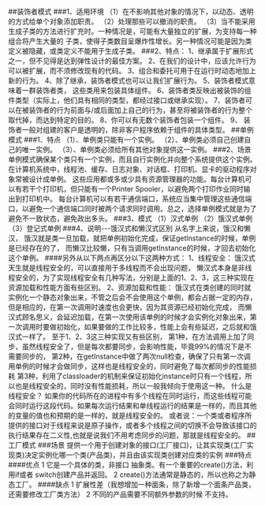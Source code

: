 ##装饰者模式
###1、适用环境
    （1）在不影响其他对象的情况下，以动态、透明的方式给单个对象添加职责。
    （2）处理那些可以撤消的职责。
    （3）当不能采用生成子类的方法进行扩充时。一种情况是，可能有大量独立的扩展，为支持每一种组合将产生大量的 子类，使得子类数目呈爆炸性增长。另一种情况可能是因为类定义被隐藏，或类定义不能用于生成子类。
###2、特点：
    1、继承属于扩展形式之一，但不见得是达到弹性设计的最佳方案。
    2、在我们的设计中，应该允许行为可以被扩展，而不须修改现有的代码。
    3、组合和委托可用于在运行时动态地加上新的行为。
    4、除了继承，装饰者模式也可以让我们扩展行为。
    5、装饰者模式意味着一群装饰者类， 这些类用来包装具体组件。
    6、装饰者类反映出被装饰的组件类型（实际上，他们具有相同的类型，都经过接口或继承实现）。
    7、装饰者可以在被装饰者的行为前面与/或后面加上自己的行为，甚至将被装饰者的行为整个取代掉，而达到特定的目的。
    8、你可以有无数个装饰者包装一个组件。
    9、 装饰者一般对组建的客户是透明的，除非客户程序依赖于组件的具体类型。
##单例模式
###1、特点
    （1）、单例类只能有一个实例。
    （2）、单例类必须自己创建自己的唯一实例。
    （3）、单例类必须给所有其他对象提供这一实例。
###2、场景
    单例模式确保某个类只有一个实例，而且自行实例化并向整个系统提供这个实例。
    在计算机系统中，线程池、缓存、日志对象、对话框、打印机、显卡的驱动程序对象常被设计成单例。
    这些应用都或多或少具有资源管理器的功能。每台计算机可以有若干个打印机，但只能有一个Printer Spooler，以避免两个打印作业同时输出到打印机中。
    每台计算机可以有若干通信端口，系统应当集中管理这些通信端口，以避免一个通信端口同时被两个请求同时调用。总之，选择单例模式就是为了避免不一致状态，避免政出多头。
###3、模式
    （1）汉式单例
    （2）饿汉式单例
    （3）登记式单例
###4、说明---饿汉式和懒汉式区别
    从名字上来说，饿汉和懒汉，
    饿汉就是类一旦加载，就把单例初始化完成，保证getInstance的时候，单例是已经存在的了，
    而懒汉比较懒，只有当调用getInstance的时候，才回去初始化这个单例。
####另外从以下两点再区分以下这两种方式：
    1、线程安全：
        饿汉式天生就是线程安全的，可以直接用于多线程而不会出现问题，
        懒汉式本身是非线程安全的，为了实现线程安全有几种写法，分别是上面的1、2、3，这三种实现在资源加载和性能方面有些区别。
    2、资源加载和性能：
        饿汉式在类创建的同时就实例化一个静态对象出来，不管之后会不会使用这个单例，都会占据一定的内存，但是相应的，在第一次调用时速度也会更快，因为其资源已经初始化完成，
        而懒汉式顾名思义，会延迟加载，在第一次使用该单例的时候才会实例化对象出来，第一次调用时要做初始化，如果要做的工作比较多，性能上会有些延迟，之后就和饿汉式一样了。
    至于1、2、3这三种实现又有些区别，
        第1种，在方法调用上加了同步，虽然线程安全了，但是每次都要同步，会影响性能，毕竟99%的情况下是不需要同步的，
        第2种，在getInstance中做了两次null检查，确保了只有第一次调用单例的时候才会做同步，这样也是线程安全的，同时避免了每次都同步的性能损耗
        第3种，利用了classloader的机制来保证初始化instance时只有一个线程，所以也是线程安全的，同时没有性能损耗，所以一般我倾向于使用这一种。
    什么是线程安全？
        如果你的代码所在的进程中有多个线程在同时运行，而这些线程可能会同时运行这段代码。如果每次运行结果和单线程运行的结果是一样的，而且其他的变量的值也和预期的是一样的，就是线程安全的。
        或者说：一个类或者程序所提供的接口对于线程来说是原子操作，或者多个线程之间的切换不会导致该接口的执行结果存在二义性,也就是说我们不用考虑同步的问题，那就是线程安全的。
##工厂模式
###场景
    提供一个用于创建对象的接口(工厂接口)，让其实现类(工厂实现类)决定实例化哪一个类(产品类)，并且由该实现类创建对应类的实例
###特点
####优点
    1 它是一个具体的类，非接口 抽象类。有一个重要的create()方法，利用if或者 switch创建产品并返回。
    2 create()方法通常是静态的，所以也称之为静态工厂。
####缺点
    1 扩展性差（我想增加一种面条，除了新增一个面条产品类，还需要修改工厂类方法）
    2 不同的产品需要不同额外参数的时候 不支持。

